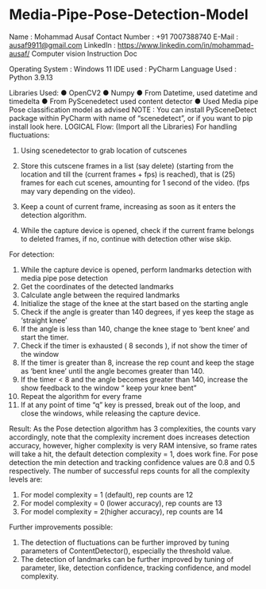 # Media-Pipe-Pose-Detection-Model

Name : Mohammad Ausaf
Contact Number : +91 7007388740
E-Mail : ausaf9911@gmail.com
LinkedIn : https://www.linkedin.com/in/mohammad-ausaf/
Computer vision
Instruction Doc

Operating System : Windows 11
IDE used : PyCharm
Language Used : Python 3.9.13

Libraries Used:
● OpenCV2
● Numpy
● From Datetime, used datetime and timedelta
● From PyScenedetect used content detector
● Used Media pipe Pose classification model as advised
NOTE : You can install PySceneDetect package within PyCharm with
name of “scenedetect”, or if you want to pip install look here.
LOGICAL Flow: (Import all the Libraries)
For handling fluctuations:
1) Using scenedetector to grab location of cutscenes
2) Store this cutscene frames in a list (say delete) (starting
from the location and till the (current frames + fps) is
reached), that is (25) frames for each cut scenes,
amounting for 1 second of the video. (fps may vary
depending on the video).
3) Keep a count of current frame, increasing as soon as it
enters the detection algorithm.

4) While the capture device is opened, check if the current
frame belongs to deleted frames, if no, continue with
detection other wise skip.

For detection:
1) While the capture device is opened, perform landmarks
detection with media pipe pose detection
2) Get the coordinates of the detected landmarks
3) Calculate angle between the required landmarks
4) Initialize the stage of the knee at the start based on the
starting angle
5) Check if the angle is greater than 140 degrees, if yes
keep the stage as ‘straight knee’
6) If the angle is less than 140, change the knee stage to
‘bent knee’ and start the timer.
7) Check if the timer is exhausted ( 8 seconds ), if not
show the timer of the window
8) If the timer is greater than 8, increase the rep count
and keep the stage as ‘bent knee’ until the angle
becomes greater than 140.
9) If the timer < 8 and the angle becomes greater than
140, increase the show feedback to the window “ keep
your knee bent”
10) Repeat the algorithm for every frame
11) If at any point of time “q” key is pressed, break out
of the loop, and close the windows, while releasing the
capture device.

Result:
As the Pose detection algorithm has 3 complexities, the counts vary
accordingly, note that the complexity increment does increases
detection accuracy, however, higher complexity is very RAM
intensive, so frame rates will take a hit, the default detection
complexity = 1, does work fine. For pose detection the min detection
and tracking confidence values are 0.8 and 0.5 respectively.
The number of successful reps counts for all the complexity
levels are:

1) For model complexity = 1 (default), rep counts are 12
2) For model complexity = 0 (lower accuracy), rep counts
are 13
3) For model complexity = 2(higher accuracy), rep counts
are 14

Further improvements possible:

1) The detection of fluctuations can be further improved
by tuning parameters of ContentDetector(), especially
the threshold value.
2) The detection of landmarks can be further improved by
tuning of parameter, like, detection confidence,
tracking confidence, and model complexity.
